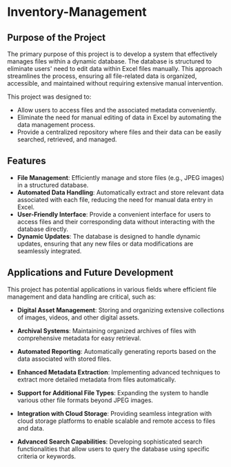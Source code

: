 # Inventory-Management


## Purpose of the Project

The primary purpose of this project is to develop a system that effectively manages files within a dynamic database. The database is structured to eliminate users' need to edit data within Excel files manually. This approach streamlines the process, ensuring all file-related data is organized, accessible, and maintained without requiring extensive manual intervention.


This project was designed to:
- Allow users to access files and the associated metadata conveniently.
- Eliminate the need for manual editing of data in Excel by automating the data management process.
- Provide a centralized repository where files and their data can be easily searched, retrieved, and managed.

## Features

- **File Management**: Efficiently manage and store files (e.g., JPEG images) in a structured database.
- **Automated Data Handling**: Automatically extract and store relevant data associated with each file, reducing the need for manual data entry in Excel.
- **User-Friendly Interface**: Provide a convenient interface for users to access files and their corresponding data without interacting with the database directly.
- **Dynamic Updates**: The database is designed to handle dynamic updates, ensuring that any new files or data modifications are seamlessly integrated.



## Applications and Future Development

This project has potential applications in various fields where efficient file management and data handling are critical, such as:

- **Digital Asset Management**: Storing and organizing extensive collections of images, videos, and other digital assets.
- **Archival Systems**: Maintaining organized archives of files with comprehensive metadata for easy retrieval.
- **Automated Reporting**: Automatically generating reports based on the data associated with stored files.

- **Enhanced Metadata Extraction**: Implementing advanced techniques to extract more detailed metadata from files automatically.
- **Support for Additional File Types**: Expanding the system to handle various other file formats beyond JPEG images.
- **Integration with Cloud Storage**: Providing seamless integration with cloud storage platforms to enable scalable and remote access to files and data.
- **Advanced Search Capabilities**: Developing sophisticated search functionalities that allow users to query the database using specific criteria or keywords.
